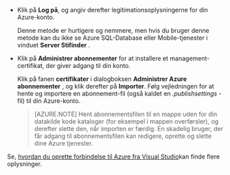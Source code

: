 
   * Klik på **Log på**, og angiv derefter legitimationsoplysningerne for din Azure-konto.

     Denne metode er hurtigere og nemmere, men hvis du bruger denne metode kan du ikke se Azure SQL-Database eller Mobile-tjenester i vinduet **Server Stifinder** .

   * Klik på **Administrer abonnementer** for at installere et management-certifikat, der giver adgang til din konto.

     Klik på fanen **certifikater** i dialogboksen **Administrer Azure abonnementer** , og klik derefter på **Importer**. Følg vejledningen for at hente og importere en abonnement-fil (også kaldet en *.publishsettings* -fil) til din Azure-konto.

     
     > [AZURE.NOTE] Hent abonnementsfilen til en mappe uden for din datakilde kode kataloger (for eksempel i mappen overførsler), og derefter slette den, når importen er færdig. En skadelig bruger, der får adgang til abonnementsfilen kan redigere, oprette og slette dine Azure tjenester.

   Se, [hvordan du oprette forbindelse til Azure fra Visual Studio](http://go.microsoft.com/fwlink/?LinkId=324796)kan finde flere oplysninger.
